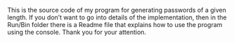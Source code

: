 This is the source code of my program for generating passwords of a given length. If you don’t want to go into details of the implementation, then in the Run/Bin folder there is a Readme file that explains how to use the program using the console. Thank you for your attention.

